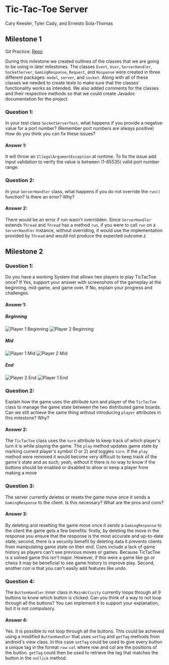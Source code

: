 # Tic-Tac-Toe Server

Cary Keesler, Tyler Cady, and Ernesto Sola-Thomas

## Milestone 1

Git Practice: [Repo](https://github.com/esola-thomas/Intro_to_Git)

During this milestone we created outlines of the classes that we are going to be using in later milestones. The
classes `Event`, `User`, `ServerHandler`, `SocketServer`, `GamingResponse`, `Request`, and `Response` were created in
three different packages: `model`, `server`, and `socket`. Along with all of these classes we needed to create tests to
make sure that the classes' functionality works as intended. We also added comments for the classes and their respective
methods so that we could create Javadoc documentation for the project.

### Question 1:

In your test class `SocketServerTest`, what happens if you provide a negative value for a port number? (Remember port
numbers are always positive) How do you think you can fix these issues?

#### Answer 1:

It will throw an `IllegalArgumentException` at runtime. To fix the issue add input validation to verify the value is
between (1-65535) valid port number range.

### Question 2:

In your `ServerHandler` class, what happens if you do not override the `run()` function? Is there an error? Why?

#### Answer 2:

There would be an error if run wasn't overridden. Since `ServerHandler` extends `Thread` and `Thread` has a
method `run`, if you were to call `run` on a `ServerHandler` instance, without overriding, it would use the
implementation provided by `Thread` and would not produce the expected outcome.z

## Milestone 2

### Question 1:

Do you have a working System that allows two players to play TicTacToe once? If Yes, support your answer with
screenshots of the gameplay at the
beginning, mid-game, and game over. If No, explain your progress and challenges.

#### Answer 1:

##### Beginning

![Player 1 Beginning](./Report-Images/Player1_Begin.jpg)
![Player 2 Beginning](./Report-Images/Player2_Begin.png)

##### Mid

![Player 1 Mid](./Report-Images/Player1_Mid.jpg)
![Player 2 Mid](./Report-Images/Player2_Mid.png)

##### End

![Player 2 End](./Report-Images/Player1_End.jpg)
![Player 1 End](./Report-Images/Player2_End.png)

### Question 2:

Explain how the game uses the attribute turn and player of the `TicTacToe` class to manage the game state between the
two distributed game boards. Can we still achieve the same thing without introducing `player` attributes in this
milestone? Why?

#### Answer 2:

The `TicTacToe` class uses the `turn` attribute to keep track of which player's turn it is while playing the game.
The `play` method updates game state by marking current player's symbol (1 or 2) and toggles `turn`. If the `play`
method were removed it would become very difficult to keep track of the game's state and as such, yeah, without it there
is no way to know if the buttons should be enabled or disabled to allow or keep a player from making a move

### Question 3:

The server currently deletes or resets the game move once it sends a `GamingResponse` to the client. Is this necessary?
What are the pros and cons?

#### Answer 3:

By deleting and resetting the game move once it sends a `GamingResponse` to the client the game gets a few benefits:
firstly, by deleting the move in the response you ensure that the response is the most accurate and up-to-date state;
second, there is a security benefit by deleting data it prevents clients from manipulating game state on their end.
Cons include a lack of game history as players can't see previous moves or games. Because TicTacToe is a solved game
this isn't major. However, if this were a game like go or chess it may be beneficial to see game history to improve
play. Second, another con is that you can't easily add features like undo.

### Question 4:

The `ButtonHandler` inner class in `MainActivity` currently loops through all 9 buttons to know which button is clicked.
Can you think of a way to not loop through all the buttons? You can implement it to support your explanation, but it is
not compulsory.

#### Answer 4:

Yes. It is possible to not loop through all the buttons. This could be achieved using a modified `ButtonHandler` that
uses `setTag` and `getTag` methods from android's view class. In this case `setTag` could be used to give every button a
unique tag in the format `row:col` where row and col are the positions of the button. `getTag` could then be used to
retrieve the tag that matches the button in the `onClick` method. 